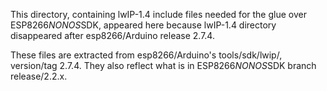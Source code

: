 
This directory, containing lwIP-1.4 include files needed for the glue over
ESP8266*NONOS*SDK, appeared here because lwIP-1.4 directory disappeared after
esp8266/Arduino release 2.7.4.

These files are extracted from esp8266/Arduino's tools/sdk/lwip/, version/tag 2.7.4.
They also reflect what is in ESP8266*NONOS*SDK branch release/2.2.x.
